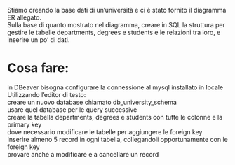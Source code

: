 Stiamo creando la base dati di un’università e ci è stato fornito il diagramma ER allegato.<br/>
Sulla base di quanto mostrato nel diagramma, creare in SQL la struttura per gestire le tabelle departments, degrees e students e le relazioni tra loro, e inserire un po’ di dati.<br/>
# Cosa fare:
in DBeaver bisogna configurare la connessione al mysql installato in locale<br/>
Utilizzando l’editor di testo:<br/>
creare un nuovo database chiamato db_university_schema<br/>
usare quel database per le query successive<br/>
creare la tabella departments, degrees e students con tutte le colonne e la primary key<br/>
dove necessario modificare le tabelle  per aggiungere le foreign key<br/>
Inserire almeno 5 record in ogni tabella, collegandoli opportunamente con le foreign key<br/>
provare anche a modificare e a cancellare un record<br/>
